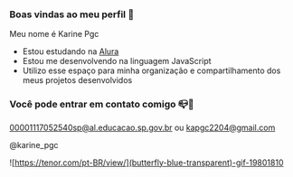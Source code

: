 ### Boas vindas ao meu perfil 🩵

Meu nome é Karine Pgc

- Estou estudando na [Alura](https://www.alura.com.br)
- Estou me desenvolvendo na linguagem JavaScript
- Utilizo esse espaço para minha organização e compartilhamento dos meus projetos desenvolvidos

### Você pode entrar em contato comigo 📪📧

00001117052540sp@al.educacao.sp.gov.br ou kapgc2204@gmail.com

@karine_pgc

![https://tenor.com/pt-BR/view/](butterfly-blue-transparent)-gif-19801810
